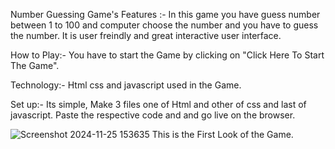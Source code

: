 Number Guessing Game's Features :- 
   In this game you have guess number between 1 to 100 and computer choose the number and you have to guess the number.
   It is user freindly and great interactive user interface.

How to Play:-
      You have to start the Game by clicking on "Click Here To Start The Game".

Technology:-
     Html css and javascript used in the Game.

Set up:-
   Its simple, Make 3 files one of Html and other of css and last of javascript. Paste the respective code and and go live on the browser.
    
![Screenshot 2024-11-25 153635](https://github.com/user-attachments/assets/0fbe1485-cff7-4fa5-9f13-f75f9d5ec064)
This is the First Look of the Game.
